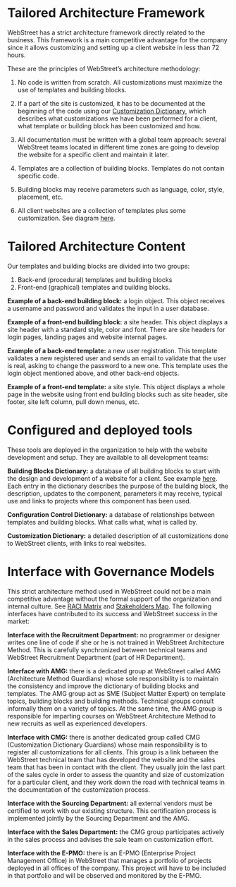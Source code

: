 # Tailored Architecture Framework

WebStreet has a strict architecture framework directly related to the business. This framework is a main competitive advantage for the company since it allows customizing and setting up a client website in less than 72 hours.

These are the principles of WebStreet’s architecture methodology:

1. No code is written from scratch. All customizations must maximize the use of templates and building blocks.

2. If a part of the site is customized, it has to be documented at the beginning of the code using our [Customization Dictionary](../../Images/18_Customization_Dictionary.png), which describes what customizations we have been performed for a client, what template or building block has been customized and how.

3. All documentation must be written with a global team approach: several WebStreet teams located in different time zones are going to develop the website for a specific client and maintain it later.

4. Templates are a collection of building blocks. Templates do not contain specific code.

5. Building blocks may receive parameters such as language, color, style, placement, etc.

6. All client websites are a collection of templates plus some customization. See diagram [here](../../Images/19_Website_Encapsulation.jpg).


# Tailored Architecture Content

Our templates and building blocks are divided into two groups:
1. Back-end (procedural) templates and building blocks
2. Front-end (graphical) templates and building blocks.

**Example of a back-end building block:** a login object. This object receives a username and password and validates the input in a user database.

**Example of a front-end building block:** a site header. This object displays a site header with a standard style, color and font. There are site headers for login pages, landing pages and website internal pages.

**Example of a back-end template:** a new user registration. This template validates a new registered user and sends an email to validate that the user is real, asking to change the password to a new one.  This template uses the login object mentioned above, and other back-end objects.

**Example of a front-end template:** a site style. This object displays a whole page in the website using front end building blocks such as site header, site footer, site left column, pull down menus, etc.


# Configured and deployed tools

These tools are deployed in the organization to help with the website development and setup. They are available to all development teams:

**Building Blocks Dictionary:** a database of all building blocks to start with the design and development of a website for a client. See example [here](../../Images/20_Building_Blocks_Dictionary.png). Each entry in the dictionary describes the purpose of the building block, the description, updates to the component, parameters it may receive, typical use and links to projects where this component has been used.

**Configuration Control Dictionary:** a database of relationships between templates and building blocks. What calls what, what is called by.

**Customization Dictionary:** a detailed description of all customizations done to WebStreet clients, with links to real websites.


# Interface with Governance Models

This strict architecture method used in WebStreet could not be a main competitive advantage without the formal support of the organization and internal culture. See [RACI Matrix](../../Images/11_RACI.png) and [Stakeholders Map](../../Images/12_Stakeholders_Map.png). The following interfaces have contributed to its success and WebStreet success in the market:

**Interface with the Recruitment Department:** no programmer or designer writes one line of code if she or he is not trained in WebStreet Architecture Method. This is carefully synchronized between technical teams and WebStreet Recruitment Department (part of HR Department).

**Interface with AMG:** there is a dedicated group at WebStreet called AMG (Architecture Method Guardians) whose sole responsibility is to maintain the consistency and improve the dictionary of building blocks and templates. The AMG group act as SME (Subject Matter Expert) on template topics, building blocks and building methods. Technical groups consult informally them on a variety of topics. At the same time, the AMG group is responsible for imparting courses on WebStreet Architecture Method to new recruits as well as experienced developers. 

**Interface with CMG:** there is another dedicated group called CMG (Customization Dictionary Guardians) whose main responsibility is to register all customizations for all clients. This group is a link between the WebStreet technical team that has developed the website and the sales team that has been in contact with the client. They usually join the last part of the sales cycle in order to assess the quantity and size of customization for a particular client, and they work down the road with technical teams in the documentation of the customization process.

**Interface with the Sourcing Department:** all external vendors must be certified to work with our existing structure. This certification process is implemented jointly by the Sourcing Department and the AMG.

**Interface with the Sales Department:** the CMG group participates actively in the sales process and advises the sale team on customization effort.
 
**Interface with the E-PMO:** there is an E-PMO (Enterprise Project Management Office) in WebStreet that manages a portfolio of projects deployed in all offices of the company. This project will have to be included in that portfolio and will be observed and monitored by the E-PMO.

